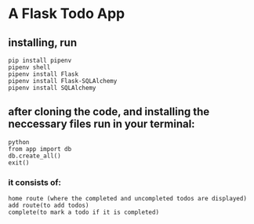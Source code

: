 # A Flask Todo  App

## installing, run
    pip install pipenv 
    pipenv shell
    pipenv install Flask
    pipenv install Flask-SQLAlchemy
    pipenv install SQLAlchemy


## after cloning the code, and installing the neccessary files run in your terminal:
    python
    from app import db
    db.create_all()
    exit()

### it consists of:
    home route (where the completed and uncompleted todos are displayed)
    add route(to add todos)
    complete(to mark a todo if it is completed)
